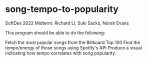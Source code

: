 # song-tempo-to-popularity
SoftDes 2022 Midterm: Richard Li, Suki Sacks, Norah Evans

This program should be able to do the following:

Fetch the most popular songs from the Billboard Top 100
Find the tempo/energy of those songs using Spotify's API
Produce a visual indicating how tempo correlates with song popularity.